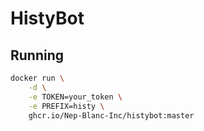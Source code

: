 # HistyBot

## Running

```bash
docker run \
    -d \
    -e TOKEN=your_token \
    -e PREFIX=histy \
    ghcr.io/Nep-Blanc-Inc/histybot:master
```
